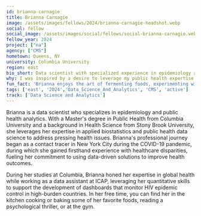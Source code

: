 ```yaml
---
id: brianna-carnagie 
title: Brianna Carnagie 
image: /assets/images/fellows/2024/brianna-carnagie-headshot.webp
social: fellow
social_image: /assets/images/social/fellows/social-brianna-carnagie.webp
fellow_year: 2024
project: ["na"]
agency: ["CMS"]
hometown: Queens, NY
university: Columbia University
region: east
bio_short: Data scientist with specialized experience in epidemiology and public health analytics
why: I was inspired by a desire to leverage my public health expertise on a broader scale to address health disparities and improve health outcomes. Working with a federal government agency like the Center for Medicaid and Medicare Services will allow me to apply my skills in data science and analytics directly towards achieving positive health outcomes through civic tech initiatives. 
fun_fact: 'Brianna enjoys the art of fermenting foods, experimenting with everything from kimchi to kombucha.'
tags: ['east', '2024','Data_Science_And_Analytics', 'CMS', 'active']
track: ['Data Science and Analytics']
---
```


Brianna is a data scientist who specializes in epidemiology and public health analytics. With a Master's degree in Public Health from Columbia University and a background in Health Science from Stony Brook University, she leverages her expertise in applied biostatistics and public health data science to address pressing health issues. Brianna's professional journey began as a contact tracer in New York City during the COVID-19 pandemic, during which she gained firsthand experience with healthcare disparities, fueling her commitment to using data-driven solutions to improve health outcomes.

During her studies at Columbia, Brianna honed her expertise in global health while working as a data assistant at ICAP, leveraging her quantitative skills to support the development of dashboards that monitor HIV epidemic control in high-burden countries. In her free time, you can find her in the kitchen cooking or baking some of her favorite foods, reading a psychological thriller, or at the gym.